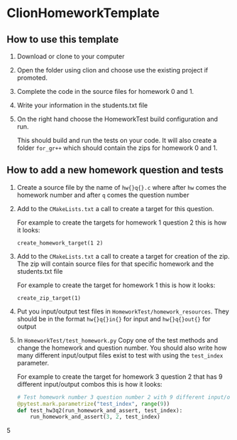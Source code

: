 # ClionHomeworkTemplate

## How to use this template

1. Download or clone to your computer
2. Open the folder using clion and choose use the existing project if promoted.
3. Complete the code in the source files for homework 0 and 1.
4. Write your information in the students.txt file
5. On the right hand choose the HomeworkTest build configuration and run. 
   
   This should build and run the tests on your code. 
   It will also create a folder `for_gr++` which should contain the zips for homework 0 and 1.

## How to add a new homework question and tests

1. Create a source file by the name of `hw{}q{}.c` where after `hw` comes the homework number and after `q` comes the question number

2. Add to the `CMakeLists.txt` a call to create a target for this question. 

    For example to create the targets for homework 1 question 2 this is how it looks:
    ```
    create_homework_target(1 2)
    ```
   
 3. Add to the `CMakeLists.txt` a call to create a target for creation of the zip. 
    The zip will contain source files for that specific homework and the students.txt file
 
    For example to create the target for homework 1 this is how it looks:
    ```
    create_zip_target(1)
    ```

4. Put you input/output test files in `HomeworkTest/homework_resources`.
   They should be in the format `hw{}q{}in{}` for input and `hw{}q{}out{}` for output

5. In `HomeworkTest/test_homework.py` Copy one of the test methods and change the homework and question number. 
   You should also write how many different input/output files exist to test with using the `test_index` parameter.
   
    For example to create the target for homework 3 question 2 that has 9 different input/output combos this is how it looks:
    ```python
    # Test homework number 3 question number 2 with 9 different input/output combos
    @pytest.mark.parametrize("test_index", range(9))
    def test_hw3q2(run_homework_and_assert, test_index):
        run_homework_and_assert(3, 2, test_index)
    ```

5
